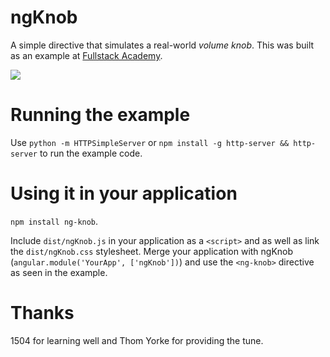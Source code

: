 # ngKnob

A simple directive that simulates a real-world *volume knob*. This was built as an example at [Fullstack Academy](http://www.fullstackacademy.com/).

<img src="http://i.imgur.com/mI8n9r1.gif" />
  
# Running the example

Use `python -m HTTPSimpleServer` or `npm install -g http-server && http-server` to run the example code.

# Using it in your application

`npm install ng-knob`.

Include `dist/ngKnob.js` in your application as a `<script>` and as well as link the `dist/ngKnob.css` stylesheet. Merge your application with ngKnob (`angular.module('YourApp', ['ngKnob'])`) and use the `<ng-knob>` directive as seen in the example.

# Thanks

1504 for learning well and Thom Yorke for providing the tune.

